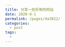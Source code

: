 ```yaml
---
title: 分享一些好用的网站
date: 2020-9-1
permalink: /pages/4a3822/
categories: 
  - post
tags: 
  - 
---
```

